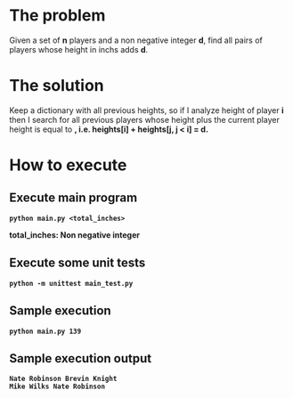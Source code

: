 # The problem
Given a set of <b>n</b> players and a non negative integer <b>d</b>, find all pairs of players whose height in inchs adds <b>d</b>.

# The solution

Keep a dictionary with all previous heights, so if I analyze height of player <b>i</b> then I search for all previous players whose height plus the current player height is equal to <b></d>, i.e. heights[<b>i</b>] + heights[j, j < <b>i</b>] = d.

# How to execute

## Execute main program

```
python main.py <total_inches>
```
<b>total_inches: </b> Non negative integer

## Execute some unit tests

```
python -m unittest main_test.py
```
## Sample execution

```
python main.py 139
```

## Sample execution output
```
Nate Robinson Brevin Knight
Mike Wilks Nate Robinson
```